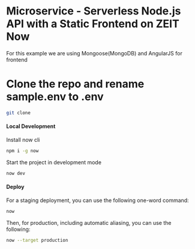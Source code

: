 # Microservice - Serverless Node.js API with a Static Frontend on ZEIT Now
For this example we are using Mongoose(MongoDB) and AngularJS for frontend

# Clone the repo and rename sample.env to .env
```bash
git clone 
```
#### Local Development

Install now cli 
```bash
npm i -g now
```
Start the project in development mode

```bash
now dev
```
#### Deploy

For a staging deployment, you can use the following one-word command:
```bash
now
```

Then, for production, including automatic aliasing, you can use the following:
```bash
now --target production
```
